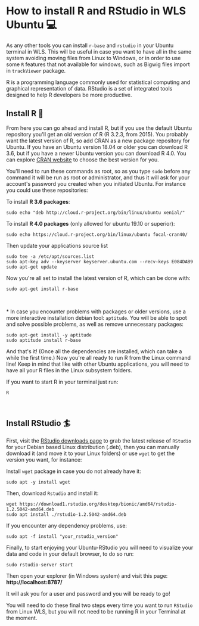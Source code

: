 # How to install R and RStudio in WLS Ubuntu :computer:

As any other tools you can install `r-base` and `rstudio` in your Ubuntu terminal in WLS. This will be useful in case you want to have all in the same system avoiding moving files from Linux to Windows, or in order to use some `R` features that not available for windows, such as Bigwig files import in `trackViewer` package.

R is a programming language commonly used for statistical computing and graphical representation of data. RStudio is a set of integrated tools designed to help R developers be more productive.


## Install R :fishing_pole_and_fish:
From here you can go ahead and install R, but if you use the default Ubuntu repository you'll get an old version of R (R 3.2.3, from 2015). You probably want the latest version of R, so add CRAN as a new package repository for Ubuntu. If you have an Ubuntu version 18.04 or older you can download R 3.6, but if you have a newer Ubuntu version you can download R 4.0. You can explore [CRAN website](https://cran.r-project.org/bin/linux/ubuntu/) to choose the best version for you.

You'll need to run these commands as root, so as you type `sudo` before any command it will be run as root or administrator, and thus it will ask for your account's password you created when you initiated Ubuntu. For instance you could use these repositories:

To install **R 3.6 packages**:
````
sudo echo "deb http://cloud.r-project.org/bin/linux/ubuntu xenial/" 
````

To install **R 4.0 packages** (only allowed for ubuntu 19.10 or superior):
````
sudo echo https://cloud.r-project.org/bin/linux/ubuntu focal-cran40/
````
Then update your applications source list
````
sudo tee -a /etc/apt/sources.list
sudo apt-key adv --keyserver keyserver.ubuntu.com --recv-keys E084DAB9
sudo apt-get update
````

Now you're all set to install the latest version of R, which can be done with:
````
sudo apt-get install r-base
````  
<br/>

\* In case you encounter problems with packages or older versions, use a more interactive installation debian tool: `aptitude`. You will be able to spot and solve possible problems, as well as remove unnecessary packages:
````
sudo apt-get install -y aptitude
sudo aptitude install r-base
````

And that's it! (Once all the dependencies are installed, which can take a while the first time.) Now you're all ready to run R from the Linux command line! 
Keep in mind that like with other Ubuntu applications, you will need to have all your R files in the Linux subsystem folders.

If you want to start R in your terminal just run:
````
R
````  
<br/>

## Install RStudio :surfer:
First, visit the  [RStudio downloads page](https://rstudio.com/products/rstudio/download/#download) to grab the latest release of `RStudio` for your Debian based Linux distribution (.deb), then you can manually download it (and move it to your Linux folders) or use `wget` to get the version you want, for instance:

Install `wget` package in case you do not already have it:
````
sudo apt -y install wget
````

Then, download `Rstudio` and install it:
````
wget https://download1.rstudio.org/desktop/bionic/amd64/rstudio-1.2.5042-amd64.deb
sudo apt install ./rstudio-1.2.5042-amd64.deb
````

If you encounter any dependency problems, use:
````
sudo apt -f install "your_rstudio_version"
````

Finally, to start enjoying your Ubuntu-RStudio you will need to visualize your data and code in your default browser, to do so run:

````
sudo rstudio-server start
````
Then open your explorer (in Windows system) and visit this page: **http://localhost:8787/**

It will ask you for a user and password and you will be ready to go!

You will need to do these final two steps every time you want to run `RStudio` from Linux WLS, but you will not need to be running R in your Terminal at the moment.

